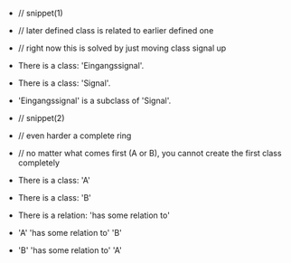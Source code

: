 - // snippet(1)
- // later defined class is related to earlier defined one
- // right now this is solved by just moving class signal up
- There is a class: 'Eingangssignal'.
- There is a class: 'Signal'.
- 'Eingangssignal' is a subclass of 'Signal'.

- // snippet(2)
- // even harder a complete ring
- // no matter what comes first (A or B), you cannot create the first class completely
- There is a class: 'A'
- There is a class: 'B'
- There is a relation: 'has some relation to'
- 'A' 'has some relation to' 'B'
- 'B' 'has some relation to' 'A'
